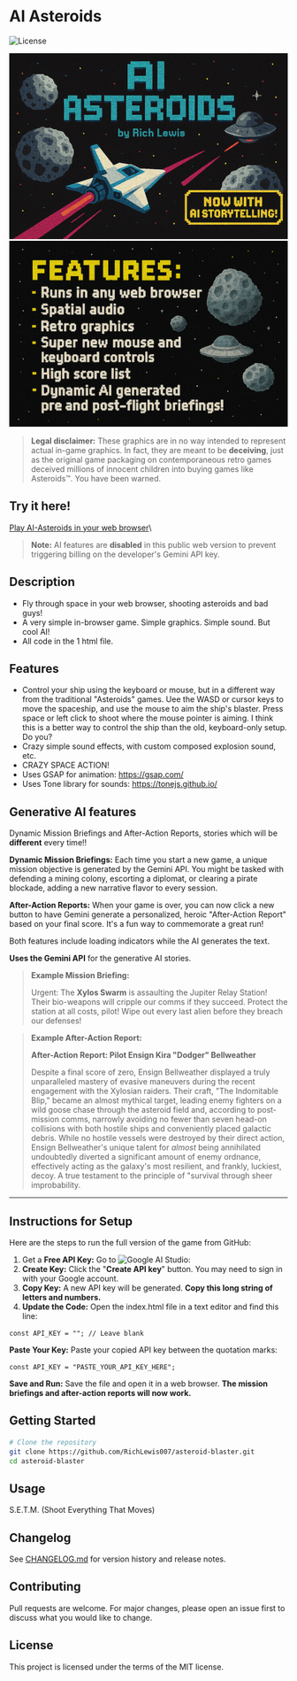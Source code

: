 # AI Asteroids

![License](https://img.shields.io/badge/license-mit-blue.svg)
<!-- ![GitHub issues](https://img.shields.io/github/issues/RichLewis007/asteroid-blaster)
![GitHub stars](https://img.shields.io/github/stars/RichLewis007/asteroid-blaster)
![GitHub forks](https://img.shields.io/github/forks/RichLewis007/asteroid-blaster) -->
<!-- ![GitHub Actions](https://github.com/RichLewis007/asteroid-blaster/actions/workflows/ci.yml/badge.svg) -->

<p align="center">
  <img src="./assets/ai-asteroids-banner.png" alt="AI Asteroids Banner" width="600">
  <img src="./assets/ai-asteroids-features.png" alt="AI Asteroids Banner" width="600">
  
> <div align="left">
>   <div>
>     <p><strong>Legal disclaimer:</strong> These graphics are in no way intended to represent actual in-game graphics. In fact, they are meant to be <strong>deceiving</strong>, just as the original game packaging on contemporaneous retro games deceived millions of innocent children into buying games like Asteroids™. You have been warned.</p>
>   </div>
> </div>

<!-- ![AI Asteroids Banner](./assets/ai-asteroids-banner.png)
![AI Asteroids Banner](./assets/ai-asteroids-features.png)  -->

## Try it here!
[Play AI-Asteroids in your web browser](https://ai-asteroids.richlewis007.com/)\

> **Note:** AI features are **disabled** in this public web version to prevent triggering billing on the developer's Gemini API key. 

## Description
- Fly through space in your web browser, shooting asteroids and bad guys!
- A very simple in-browser game. Simple graphics. Simple sound. But cool AI!
- All code in the 1 html file.

## Features
- Control your ship using the keyboard or mouse, but in a different way from the traditional "Asteroids" games. Uee the WASD or cursor keys to move the spaceship, and use the mouse to aim the ship's blaster. Press space or left click to shoot where the mouse pointer is aiming. I think this is a better way to control the ship than the old, keyboard-only setup. Do you?
- Crazy simple sound effects, with custom composed explosion sound, etc.
- CRAZY SPACE ACTION!
- Uses GSAP for animation: https://gsap.com/
- Uses Tone library for sounds: https://tonejs.github.io/

## Generative AI features

Dynamic Mission Briefings and After-Action Reports, stories which will be **different** every time!!

**Dynamic Mission Briefings:** Each time you start a new game, a unique mission objective is generated by the Gemini API. You might be tasked with defending a mining colony, escorting a diplomat, or clearing a pirate blockade, adding a new narrative flavor to every session.

**After-Action Reports:** When your game is over, you can now click a new button to have Gemini generate a personalized, heroic "After-Action Report" based on your final score. It's a fun way to commemorate a great run!

Both features include loading indicators while the AI generates the text.

**Uses the Gemini API** for the generative AI stories.

> **Example Mission Briefing:**
> 
>Urgent: The **Xylos Swarm** is assaulting the Jupiter Relay Station! Their bio-weapons will cripple our comms if they succeed. Protect the station at all costs, pilot! Wipe out every last alien before they breach our defenses!

> **Example After-Action Report:**
> 
>  **After-Action Report: Pilot Ensign Kira "Dodger" Bellweather**
>
>  Despite a final score of zero, Ensign Bellweather displayed a truly unparalleled mastery of evasive maneuvers during the recent engagement with the Xylosian raiders. Their craft, "The Indomitable Blip," became an almost mythical target, leading enemy fighters on a wild goose chase through the asteroid field and, according to post-mission comms, narrowly avoiding no fewer than seven head-on collisions with both hostile ships and conveniently placed galactic debris. While no hostile vessels were destroyed by their direct action, Ensign Bellweather's unique talent for *almost* being annihilated undoubtedly diverted a significant amount of enemy ordnance, effectively acting as the galaxy's most resilient, and frankly, luckiest, decoy. A true testament to the principle of "survival through sheer improbability.

---

## Instructions for Setup

Here are the steps to run the full version of the game from GitHub:

  1. Get a **Free API Key:** Go to ![Google AI Studio]([https://richlewis.com](https://aistudio.google.com/app/apikey)): 
  2. **Create Key:** Click the "**Create API key**" button. You may need to sign in with your Google account.
  3. **Copy Key:** A new API key will be generated. **Copy this long string of letters and numbers.**
  4. **Update the Code:** Open the index.html file in a text editor and find this line:

```
const API_KEY = ""; // Leave blank
```
**Paste Your Key:** Paste your copied API key between the quotation marks:

```
const API_KEY = "PASTE_YOUR_API_KEY_HERE";
```
**Save and Run:** Save the file and open it in a web browser. **The mission briefings and after-action reports will now work.**

## Getting Started
```bash
# Clone the repository
git clone https://github.com/RichLewis007/asteroid-blaster.git
cd asteroid-blaster
```

## Usage
S.E.T.M.
(Shoot Everything That Moves)

## Changelog
See [CHANGELOG.md](CHANGELOG.md) for version history and release notes.

## Contributing
Pull requests are welcome. For major changes, please open an issue first
to discuss what you would like to change.

## License
This project is licensed under the terms of the MIT license.
